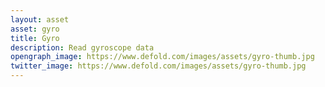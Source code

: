 ```yaml
---
layout: asset
asset: gyro
title: Gyro
description: Read gyroscope data
opengraph_image: https://www.defold.com/images/assets/gyro-thumb.jpg
twitter_image: https://www.defold.com/images/assets/gyro-thumb.jpg
---
```

